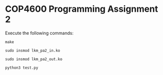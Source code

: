 # COP4600 Programming Assignment 2

Execute the following commands:

```
make
```

```
sudo insmod lkm_pa2_in.ko
```

```
sudo insmod lkm_pa2_out.ko
```

```
python3 test.py
```
